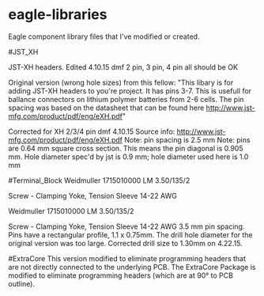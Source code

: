 # eagle-libraries 
Eagle component library files that I've modified or created. 

#JST_XH

JST-XH headers. Edited 4.10.15 dmf 
2 pin, 3 pin, 4 pin all should be OK

Original version (wrong hole sizes) from this fellow: 
"This libary is for adding JST-XH headers to you're project. It has pins 3-7. This is usefull for ballance connectors on lithium polymer batteries from 2-6 cells. The pin spacing was based on the datasheet that can be found here http://www.jst-mfg.com/product/pdf/eng/eXH.pdf"

Corrected for XH 2/3/4 pin 
dmf 4.10.15 
Source info: http://www.jst-mfg.com/product/pdf/eng/eXH.pdf 
Note: pin spacing is 2.5 mm 
Note: pins are 0.64 mm square cross section. This means the pin diagonal is 0.905 mm.
Hole diameter spec'd by jst is 0.9 mm; hole diameter used here is 1.0 mm

#Terminal_Block
Weidmuller 1715010000
LM 3.50/135/2

Screw - Clamping Yoke, Tension Sleeve
14-22 AWG

Weidmuller 1715010000
LM 3.50/135/2

Screw - Clamping Yoke, Tension Sleeve
14-22 AWG
3.5 mm pin spacing. Pins have a rectangular profile, 1.1 x 0.75mm. The drill hole diameter for the original version was too large. Corrected drill size to 1.30mm on 4.22.15.

#ExtraCore
This version modified to eliminate programming headers that are not directly connected to the underlying PCB. The ExtraCore Package is modified to eliminate programming headers (which are at 90° to PCB outline).


